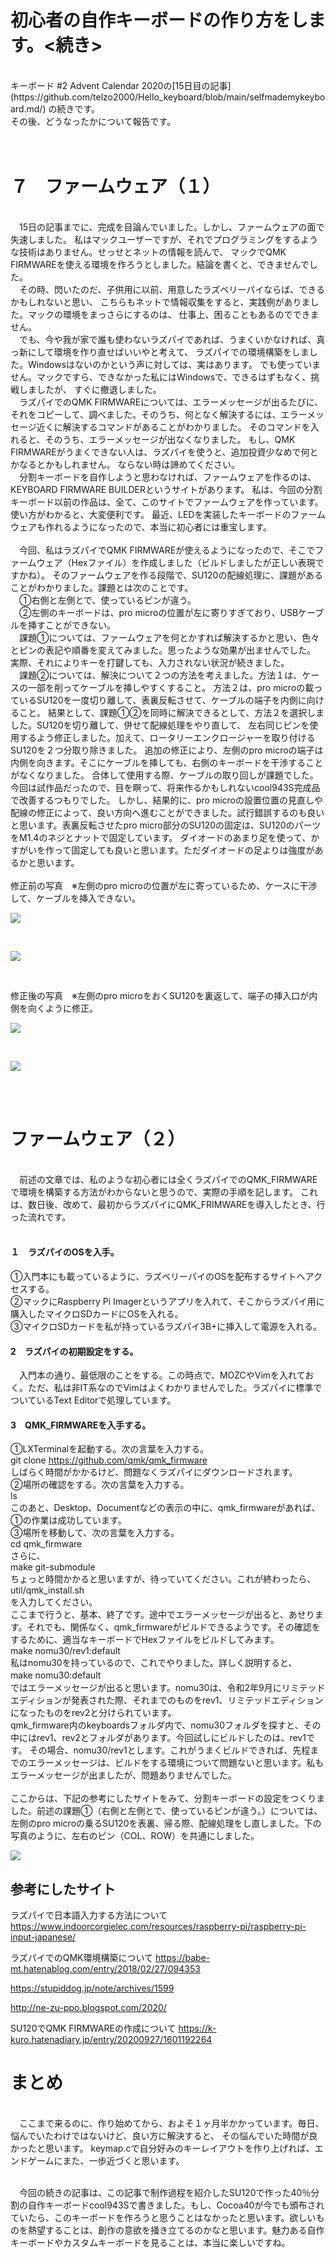 # 初心者の自作キーボードの作り方をします。<続き>
<br>
キーボード #2 Advent Calendar 2020の[15日目の記事](https://github.com/telzo2000/Hello_keyboard/blob/main/selfmademykeyboard.md/)
の続きです。<br>
その後、どうなったかについて報告です。

　<br>

# ７　ファームウェア（１）

<br>
　15日の記事までに、完成を目論んでいました。しかし、ファームウェアの面で失速しました。
私はマックユーザーですが、それでプログラミングをするような技術はありません。せっせとネットの情報を読んで、
マックでQMK FIRMWAREを使える環境を作ろうとしました。結論を書くと、できませんでした。<br>
　その時、閃いたのだ、子供用に以前、用意したラズベリーパイならば、できるかもしれないと思い、
こちらもネットで情報収集をすると、実践例がありました。マックの環境をまっさらにするのは、
仕事上、困ることもあるのでできません。<br>
　でも、今や我が家で誰も使わないラズパイであれば、うまくいかなければ、真っ新にして環境を作り直せばいいやと考えて、
ラズパイでの環境構築をしました。Windowsはないのかという声に対しては、実はあります。
でも使っていません。マックですら、できなかった私にはWindowsで、できるはずもなく、挑戦しましたが、
すぐに撤退しました。<br>
　ラズパイでのQMK FIRMWAREについては、エラーメッセージが出るたびに、
それをコピーして、調べました。そのうち、何となく解決するには、エラーメッセージ近くに解決するコマンドがあることがわかりました。
そのコマンドを入れると、そのうち、エラーメッセージが出なくなりました。
もし、QMK FIRMWAREがうまくできない人は、ラズパイを使うと、追加投資少なめで何とかなるとかもしれません。
ならない時は諦めてください。<br>
　分割キーボードを自作しようと思わなければ、ファームウェアを作るのは、KEYBOARD  FIRMWARE BUILDERというサイトがあります。
私は、今回の分割キーボード以前の作品は、全て、このサイトでファームウェアを作っています。使い方がわかると、大変便利です。
最近、LEDを実装したキーボードのファームウェアも作れるようになったので、本当に初心者には重宝します。<br>
<br>
　今回、私はラズパイでQMK FIRMWAREが使えるようになったので、そこでファームウェア（Hexファイル）を作成しました（ビルドしましたが正しい表現ですかね）。
そのファームウェアを作る段階で、SU120の配線処理に、課題があることがわかりました。課題とは次のことです。<br>
　①右側と左側とで、使っているピンが違う。<br>
　②左側のキーボードは、pro microの位置が左に寄りすぎており、USBケーブルを挿すことができない。<br>
　課題①については、ファームウェアを何とかすれば解決するかと思い、色々とピンの表記や順番を変えてみました。思ったような効果が出ませんでした。
実際、それによりキーを打鍵しても、入力されない状況が続きました。<br>
　課題②については、解決について２つの方法を考えました。方法１は、ケースの一部を削ってケーブルを挿しやすくすること。
方法２は、pro microの載っているSU120を一度切り離して、表裏反転させて、ケーブルの端子を内側に向けること。
結果として、課題①②を同時に解決できるとして、方法２を選択しました。SU120を切り離して、併せて配線処理をやり直して、
左右同じピンを使用するよう修正しました。加えて、ロータリーエンクロージャーを取り付けるSU120を２つ分取り除きました。
追加の修正により、左側のpro microの端子は内側を向きます。そこにケーブルを挿しても、右側のキーボードを干渉することがなくなりました。
合体して使用する際、ケーブルの取り回しが課題でした。今回は試作品だったので、目を瞑って、将来作るかもしれないcool943S完成品で改善するつもりでした。
しかし、結果的に、pro microの設置位置の見直しや配線の修正によって、良い方向へ進むことができました。試行錯誤するのも良いと思います。表裏反転させたpro micro部分のSU120の固定は、SU120のパーツをM1.4のネジとナットで固定しています。
ダイオードのあまり足を使って、かすがいを作って固定しても良いと思います。ただダイオードの足よりは強度があるかと思います。<br>
<br>
修正前の写真　※左側のpro microの位置が左に寄っているため、ケースに干渉して、ケーブルを挿入できない。<br>

![](img/IMG_3712.JPG)  

<br>

![](img/IMG_0232.JPG)

<br>

修正後の写真　※左側のpro microをおくSU120を裏返して、端子の挿入口が内側を向くように修正。<br>

![](img/IMG_3746.JPG)

<br>

![](img/IMG_3748.JPG)

<br>
<br>

# ファームウェア（２）
<br>
　前述の文章では、私のような初心者には全くラズパイでのQMK_FIRMWAREで環境を構築する方法がわからないと思うので、実際の手順を記します。
これは、数日後、改めて、最初からラズパイにQMK_FRIMWAREを導入したとき、行った流れです。<br>
<br>

#### １　ラズパイのOSを入手。

①入門本にも載っているように、ラズベリーパイのOSを配布するサイトへアクセスする。<br>
②マックにRaspberry Pi Imagerというアプリを入れて、そこからラズパイ用に購入したマイクロSDカードにOSを入れる。<br>
③マイクロSDカードを私が持っているラズパイ3B+に挿入して電源を入れる。<br>

#### 2　ラズパイの初期設定をする。

　入門本の通り、最低限のことをする。この時点で、MOZCやVimを入れておく。ただ、私は非IT系なのでVimはよくわかりませんでした。ラズパイに標準でついているText Editorで処理しています。<br>

#### 3　QMK_FIRMWAREを入手する。

①LXTerminalを起動する。次の言葉を入力する。<br>
git clone https://github.com/qmk/qmk_firmware <br>
しばらく時間がかかるけど、問題なくラズパイにダウンロードされます。<br>
②場所の確認をする。次の言葉を入力する。<br>
ls <br>
このあと、Desktop、Documentなどの表示の中に、qmk_firmwareがあれば、①の作業は成功しています。<br>
③場所を移動して、次の言葉を入力する。<br>
cd qmk_firmware <br>
さらに、<br>
make git-submodule <br>
ちょっと時間かかると思いますが、待っていてください。これが終わったら、<br>
util/qmk_install.sh <br>
を入力してください。<br>
ここまで行うと、基本、終了です。途中でエラーメッセージが出ると、あせります。それでも、関係なく、qmk_firmwareがビルドできるようです。その確認をするために、適当なキーボードでHexファイルをビルドしてみます。<br>
make nomu30/rev1:default <br>
私はnomu30を持っているので、これでやりました。詳しく説明すると、<br>
make nomu30:default　<br>
ではエラーメッセージが出ると思います。nomu30は、令和2年9月にリミテッドエディションが発表された際、それまでのものをrev1、リミテッドエディションになったものをrev2と分けられています。<br>
qmk_firmware内のkeyboardsフォルダ内で、nomu30フォルダを探すと、その中にはrev1、rev2とフォルダがあります。今回試しにビルドしたのは、rev1です。
その場合、nomu30/rev1とします。これがうまくビルドできれば、先程までのエラーメッセージは、ビルドをする環境について問題ないと思います。私もエラーメッセージが出ましたが、問題ありませんでした。<br>
<br>
ここからは、下記の参考にしたサイトをみて、分割キーボードの設定をつくりました。前述の課題①（右側と左側とで、使っているピンが違う。）については、
左側のpro microの乗るSU120を表裏、帰る際、配線処理をし直しました。下の写真のように、左右のピン（COL、ROW）を共通にしました。<br>

![](img/IMG_3799.jpg)


## 参考にしたサイト
ラズパイで日本語入力する方法について
https://www.indoorcorgielec.com/resources/raspberry-pi/raspberry-pi-input-japanese/

ラズパイでのQMK環境構築について
https://babe-mt.hatenablog.com/entry/2018/02/27/094353

https://stupiddog.jp/note/archives/1599

http://ne-zu-ppo.blogspot.com/2020/

SU120でQMK FIRMWAREの作成について
https://k-kuro.hatenadiary.jp/entry/20200927/1601192264


# まとめ
<br>
　ここまで来るのに、作り始めてから、およそ１ヶ月半かかっています。毎日、悩んでいたわけではないけど、良い方に解決すると、
その悩んでいた時間が良かったと思います。
keymap.cで自分好みのキーレイアウトを作り上げれば、エンドゲームにまた、一歩近づくと思います。
<br>
<br>


　今回の続きの記事は、この記事で制作過程を紹介したSU120で作った40％分割の自作キーボードcool943Sで書きました。もし、Cocoa40が今でも頒布されていたら、このキーボードを作ろうと思うことはなかったと思います。欲しいものを熱望することは、創作の意欲を掻き立てるのかなと思います。魅力ある自作キーボードやカスタムキーボードを見ることは、本当に楽しいですね。
